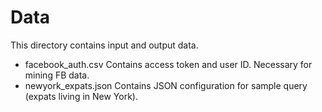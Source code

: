 # Data
This directory contains input and output data.

- facebook_auth.csv
Contains access token and user ID. Necessary for mining FB data.
- newyork_expats.json
Contains JSON configuration for sample query (expats living in New York).
